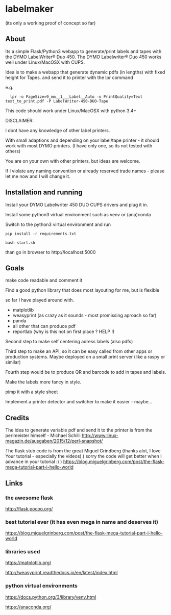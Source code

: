 # labelmaker

(its only a working proof of concept so far)

## About
 
Its a simple Flask/Python3 webapp to generate/print labels and tapes with the DYMO LabelWriter® Duo 450. 
The DYMO Labelwriter® Duo 450 works well under Linux/MacOSX with CUPS.

Idea is to make a webapp that generate dynamic pdfs (in lengths) with fixed height for Tapes.
and send it to printer with the lpr command

e.g.

```
  lpr -o PageSize=9_mm__1___Label__Auto -o PrintQuality=Text text_to_print.pdf -P LabelWriter-450-DUO-Tape
```

This code should work under Linux/MacOSX with python 3.4+

DISCLAIMER: 

I dont have any knowledge of other label printers.

With small adaptions and depending on your label/tape printer - it should work with most DYMO printers. (I have only one, so its not tested with others)

You are on your own with other printers, but ideas are welcome.

If I violate any naming convention or already reserved trade names - please let me now and I will change it.


## Installation and running

Install your DYMO Labelwriter 450 DUO CUPS drivers and plug it in.

Install some python3 virtual environment such as venv or (ana)conda

Switch to the python3 virtual environment and run 
```
pip install -r requirements.txt

bash start.sh
```
than go in browser to http://localhost:5000


## Goals

make code readable and comment it

Find a good python library that does most layouting for me, but is flexible

so far I have played around with.
  - matplotlib
  - weasyprint (as crazy as it sounds - most promissing aproach so far)
  - panda
  - all other that can produce pdf
  - reportlab (why is this not on first place ? HELP !)

Second step to make self centering adress labels (also pdfs)

Third step to make an API, so it can be easy called from other apps or production systems. 
Maybe deployed on a small print server (like a raspy or similar)

Fourth step would be to produce QR and barcode to add in tapes and labels.

Make the labels more fancy in style.

pimp it with a style sheet

Implement a printer detector and switcher to make it easier - maybe...

## Credits

The idea to generate variable pdf and send it to the printer is from the perlmeister himself - Michael Schilli
http://www.linux-magazin.de/ausgaben/2015/12/perl-snapshot/

The flask stub code is from the great Miguel Grindberg (thanks alot, I love Your tutorial - especially the videos)
( sorry the code will get better when I advance in your tutorial :)  ) 
https://blog.miguelgrinberg.com/post/the-flask-mega-tutorial-part-i-hello-world


## Links

### the awesome flask

  http://flask.pocoo.org/


### best tutorial ever (it has even mega in name and deserves it)

  https://blog.miguelgrinberg.com/post/the-flask-mega-tutorial-part-i-hello-world


### libraries used

  https://matplotlib.org/

  http://weasyprint.readthedocs.io/en/latest/index.html


### python virtual environments

  https://docs.python.org/3/library/venv.html

  https://anaconda.org/
